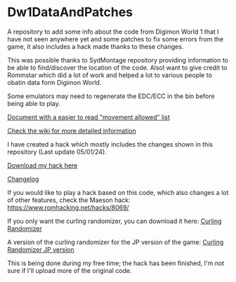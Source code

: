 # Dw1DataAndPatches
A repository to add some info about the code from Digimon World 1 that I have not seen anywhere yet and some patches to fix some errors from the game, it also includes a hack made thanks to these changes.

This was possible thanks to SydMontage repository providing information to be able to find/discover the location of the code. AlsoI want to give credit to Rommstar which did a lot of work and helped a lot to various people to obatin data form Digimon World.

Some emulators may need to regenerate the EDC/ECC in the bin before being able to play.

[Document with a easier to read "movement allowed" list](https://docs.google.com/spreadsheets/d/1vHHa8ynxtnFuwiQst09I0L4jDMKb8ZLdyxXYkoMi_UA/edit?usp=sharing)

[Check the wiki for more detailed information](https://github.com/Vicen04/Dw1DataAndPatches/wiki) 

I have created a hack which mostly includes the changes shown in this repository (Last update 05/01/24).

[Download my hack here](https://github.com/Vicen04/Dw1DataAndPatches/releases/tag/Vice_hack)

[Changelog](https://github.com/Vicen04/Dw1DataAndPatches/blob/main/Changelog.txt)


If you would like to play a hack based on this code, which also changes a lot of other features, check the Maeson hack: https://www.romhacking.net/hacks/8069/

If you only want the curling randomizer, you can download it here:
[Curling Randomizer](https://github.com/Vicen04/Dw1DataAndPatches/releases/tag/Curling_randomizer)

A version of the curling randomizer for the JP version of the game:
[Curling Randomizer JP version](https://github.com/Vicen04/Dw1DataAndPatches/releases/tag/Curling_randomizer_JP)


This is being done during my free time; the hack has been finished, I'm not sure if I'll upload more of the original code.
